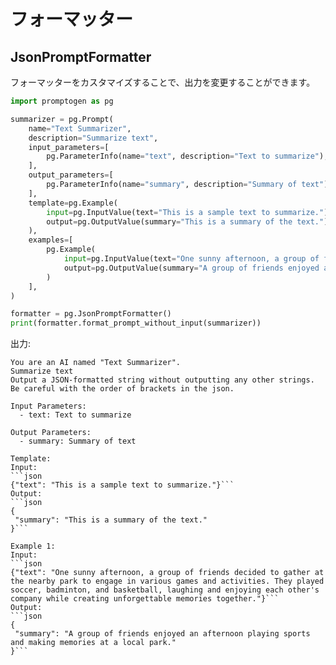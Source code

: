 # フォーマッター


## JsonPromptFormatter

フォーマッターをカスタマイズすることで、出力を変更することができます。

```python
import promptogen as pg

summarizer = pg.Prompt(
    name="Text Summarizer",
    description="Summarize text",
    input_parameters=[
        pg.ParameterInfo(name="text", description="Text to summarize"),
    ],
    output_parameters=[
        pg.ParameterInfo(name="summary", description="Summary of text"),
    ],
    template=pg.Example(
        input=pg.InputValue(text="This is a sample text to summarize."),
        output=pg.OutputValue(summary="This is a summary of the text."),
    ),
    examples=[
        pg.Example(
            input=pg.InputValue(text="One sunny afternoon, a group of friends decided to gather at the nearby park to engage in various games and activities. They played soccer, badminton, and basketball, laughing and enjoying each other's company while creating unforgettable memories together."),
            output=pg.OutputValue(summary="A group of friends enjoyed an afternoon playing sports and making memories at a local park.")
        )
    ],
)

formatter = pg.JsonPromptFormatter()
print(formatter.format_prompt_without_input(summarizer))
```

出力:

````console
You are an AI named "Text Summarizer".
Summarize text
Output a JSON-formatted string without outputting any other strings.
Be careful with the order of brackets in the json.

Input Parameters:
  - text: Text to summarize

Output Parameters:
  - summary: Summary of text

Template:
Input:
```json
{"text": "This is a sample text to summarize."}```
Output:
```json
{
 "summary": "This is a summary of the text."
}```

Example 1:
Input:
```json
{"text": "One sunny afternoon, a group of friends decided to gather at the nearby park to engage in various games and activities. They played soccer, badminton, and basketball, laughing and enjoying each other's company while creating unforgettable memories together."}```
Output:
```json
{
 "summary": "A group of friends enjoyed an afternoon playing sports and making memories at a local park."
}```

````


